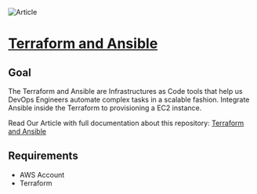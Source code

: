 ![Article](https://www.bitslovers.com/wp-content/uploads/2022/06/terraform-and-ansible-feature.png)

# [Terraform and Ansible](https://www.bitslovers.com/terraform-and-ansible/)

## Goal
The Terraform and Ansible are Infrastructures as Code tools that help us DevOps Engineers automate complex tasks in a scalable fashion.
Integrate Ansible inside the Terraform to provisioning a EC2 instance.

Read Our Article with full documentation about this repository: [Terraform and Ansible](https://www.bitslovers.com/terraform-and-ansible/)

## Requirements
 - AWS Account
 - Terraform


